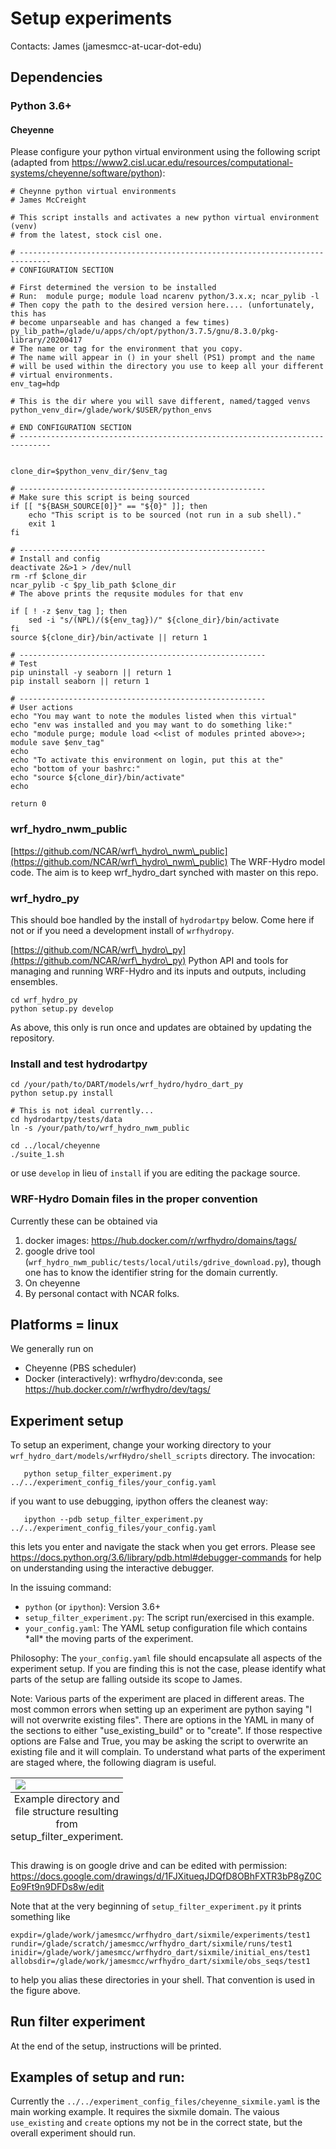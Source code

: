 # Setup experiments

Contacts:
James (jamesmcc-at-ucar-dot-edu)

## Dependencies

### Python 3.6+

#### Cheyenne
Please configure your python virtual environment using the following script (adapted from https://www2.cisl.ucar.edu/resources/computational-systems/cheyenne/software/python):

```
# Cheynne python virtual environments
# James McCreight

# This script installs and activates a new python virtual environment (venv)
# from the latest, stock cisl one.

# -----------------------------------------------------------------------------
# CONFIGURATION SECTION

# First determined the version to be installed
# Run:  module purge; module load ncarenv python/3.x.x; ncar_pylib -l
# Then copy the path to the desired version here.... (unfortunately, this has
# become unparseable and has changed a few times)
py_lib_path=/glade/u/apps/ch/opt/python/3.7.5/gnu/8.3.0/pkg-library/20200417
# The name or tag for the environment that you copy.
# The name will appear in () in your shell (PS1) prompt and the name
# will be used within the directory you use to keep all your different
# virtual environments. 
env_tag=hdp

# This is the dir where you will save different, named/tagged venvs
python_venv_dir=/glade/work/$USER/python_envs

# END CONFIGURATION SECTION
# -----------------------------------------------------------------------------


clone_dir=$python_venv_dir/$env_tag

# -------------------------------------------------------
# Make sure this script is being sourced
if [[ "${BASH_SOURCE[0]}" == "${0}" ]]; then
    echo "This script is to be sourced (not run in a sub shell)."
    exit 1
fi

# -------------------------------------------------------
# Install and config
deactivate 2&>1 > /dev/null
rm -rf $clone_dir
ncar_pylib -c $py_lib_path $clone_dir
# The above prints the requsite modules for that env

if [ ! -z $env_tag ]; then
    sed -i "s/(NPL)/(${env_tag})/" ${clone_dir}/bin/activate
fi
source ${clone_dir}/bin/activate || return 1

# -------------------------------------------------------
# Test
pip uninstall -y seaborn || return 1
pip install seaborn || return 1

# -------------------------------------------------------
# User actions
echo "You may want to note the modules listed when this virtual"
echo "env was installed and you may want to do something like:"
echo "module purge; module load <<list of modules printed above>>; module save $env_tag"
echo
echo "To activate this environment on login, put this at the"
echo "bottom of your bashrc:"
echo "source ${clone_dir}/bin/activate"
echo

return 0
```

### wrf\_hydro\_nwm\_public
[https://github.com/NCAR/wrf\_hydro\_nwm\_public](https://github.com/NCAR/wrf\_hydro\_nwm\_public)
The WRF-Hydro model code. The aim is to keep wrf\_hydro\_dart synched with master on this repo.

### wrf_hydro_py
This should boe handled by the install of `hydrodartpy` below. Come here if not or if you need a development install of `wrfhydropy`.

[https://github.com/NCAR/wrf\_hydro\_py](https://github.com/NCAR/wrf\_hydro\_py) Python API and tools for managing and running WRF-Hydro and its inputs and outputs, including ensembles. 
```
cd wrf_hydro_py
python setup.py develop
```
As above, this only is run once and updates are obtained by updating the repository.


### Install and test hydrodartpy
```
cd /your/path/to/DART/models/wrf_hydro/hydro_dart_py
python setup.py install

# This is not ideal currently...
cd hydrodartpy/tests/data 
ln -s /your/path/to/wrf_hydro_nwm_public

cd ../local/cheyenne
./suite_1.sh
```
or use `develop` in lieu of `install` if you are editing the package source.


###  WRF-Hydro Domain files in the proper convention 
Currently these can be obtained via
1. docker images: https://hub.docker.com/r/wrfhydro/domains/tags/
1. google drive tool (`wrf_hydro_nwm_public/tests/local/utils/gdrive_download.py`), though one has to know the identifier string for the domain currently.
1. On cheyenne
1. By personal contact with NCAR folks. 


## Platforms = linux
We generally run on 
* Cheyenne (PBS scheduler)
* Docker (interactively): wrfhydro/dev:conda, see https://hub.docker.com/r/wrfhydro/dev/tags/


## Experiment setup

To setup an experiment, change your working directory to your
`wrf_hydro_dart/models/wrfHydro/shell_scripts` directory. The invocation:

```
   python setup_filter_experiment.py ../../experiment_config_files/your_config.yaml
```

if you want to use debugging, ipython offers the cleanest way:

```
   ipython --pdb setup_filter_experiment.py ../../experiment_config_files/your_config.yaml
```
this lets you enter and navigate the stack when you get errors. Please see https://docs.python.org/3.6/library/pdb.html#debugger-commands for help on understanding using the interactive debugger.

In the issuing command:
* `python` (or `ipython`): Version 3.6+
* `setup_filter_experiment.py`: The script run/exercised in this example.
* `your_config.yaml`: The YAML setup configuration file which contains \*all\* the moving parts of the experiment.
                           
Philosophy: The `your_config.yaml` file should encapsulate all aspects of the experiment setup. If you are finding this is not the case, please identify what parts of the setup are falling outside its scope to James.

Note: Various parts of the experiment are placed in different areas. The most common errors when setting up an experiment are python saying "I will not overwrite existing files". There are options in the YAML in many of the sections to either "use_existing_build" or to "create". If those respective options are False and True, you may be asking the script to overwrite an existing file and it will complain. To understand what parts of the experiment are staged where, the following diagram is useful. 

<table class="image">
<tr><td><img src="https://drive.google.com/uc?export=view&id=1m3HrEArotXmx3H4dHVoMbstzYz_KfTPl"></td></tr>
<tr><caption align="bottom">Example directory and file structure resulting from setup_filter_experiment. </caption></tr>
</table>

This drawing is on google drive and can be edited with permission: https://docs.google.com/drawings/d/1FJXitueqJDQfD8OBhFXTR3bP8gZ0CEo9Ft9n9DFDs8w/edit

Note that at the very beginning of `setup_filter_experiment.py` it prints something like

```
expdir=/glade/work/jamesmcc/wrfhydro_dart/sixmile/experiments/test1
rundir=/glade/scratch/jamesmcc/wrfhydro_dart/sixmile/runs/test1
inidir=/glade/work/jamesmcc/wrfhydro_dart/sixmile/initial_ens/test1
allobsdir=/glade/work/jamesmcc/wrfhydro_dart/sixmile/obs_seqs/test1
```
to help you alias these directories in your shell. That convention is used in the figure above.

## Run filter experiment

At the end of the setup, instructions will be printed. 

## Examples of setup and run:
Currently the `../../experiment_config_files/cheyenne_sixmile.yaml` is the main working example. It requires the sixmile domain. The vaious `use_existing` and `create` options my not be in the correct state, but the overall experiment should run.


